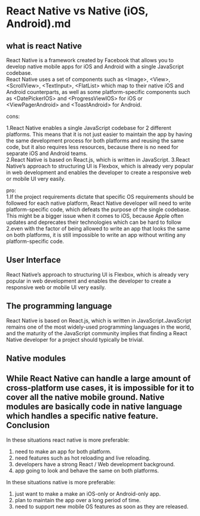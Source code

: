 React Native vs Native (iOS, Android).md
====

what is react Native
----
React Native is a framework created by Facebook that allows you to develop native mobile apps for iOS and Android with a single JavaScript codebase.<br>
React Native uses a set of components such as \<Image>, \<View>, \<ScrollView>, \<TextInput>, \<FlatList> which map to their native iOS and Android counterparts, as well as some platform-specific components such as \<DatePickerIOS> and \<ProgressViewIOS> for iOS or \<ViewPagerAndroid> and \<ToastAndroid> for Android.<br>

cons:<br>

1.React Native enables a single JavaScript codebase for 2 different platforms. This means that it is not just easier to maintain the app by having the same development process for both platforms and reusing the same code, but it also requires less resources, because there is no need for separate iOS and Android teams.<br>
2.React Native is based on React.js, which is written in JavaScript. 
3.React Native’s approach to structuring UI is Flexbox, which is already very popular in web development and enables the developer to create a responsive web or mobile UI very easily. <br>

pro:<br>
1.If the project requirements dictate that specific OS requirements should be followed for each native platform, React Native developer will need to write platform-specific code, which defeats the purpose of the single codebase. This might be a bigger issue when it comes to iOS, because Apple often updates and deprecates their technologies which can be hard to follow<br>
2.even with the factor of being allowed to write an app that looks the same on both platforms, it is still impossible to write an app without writing any platform-specific code.

User Interface
----
React Native’s approach to structuring UI is Flexbox, which is already very popular in web development and enables the developer to create a responsive web or mobile UI very easily.

The programming language
----
React Native is based on React.js, which is written in JavaScript.JavaScript remains one of the most widely-used programming languages in the world, and the maturity of the JavaScript community implies that finding a React Native developer for a project should typically be trivial.

Native modules
----
While React Native can handle a large amount of cross-platform use cases, it is impossible for it to cover all the native mobile ground. 
Native modules are basically code in native language which handles a specific native feature. 
Conclusion
----
In these situations react native is more preferable:<br>
1. need to make an app for both platform.<br>
2. need features such as hot reloading and live reloading.<br>
3. developers have a strong React / Web development background.<br>
4. app going to look and behave the same on both platforms.<br>

In these situations native is more preferable:<br>
1. just want to make a make an iOS-only or Android-only app.<br>
2. plan to maintain the app over a long period of time.<br>
3. need to support new mobile OS features as soon as they are released.<br>
